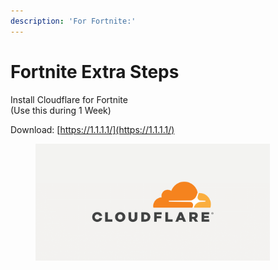 ```yaml
---
description: 'For Fortnite:'
---
```


# Fortnite Extra Steps

Install Cloudflare for Fortnite\
(Use this during 1 Week)

Download: [https://1.1.1.1/](https://1.1.1.1/)

<div align="left">

<figure><img src="../.gitbook/assets/image.png" alt="" width="375"><figcaption></figcaption></figure>

</div>
